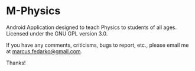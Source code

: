 M-Physics
=========

Android Application designed to teach Physics to students of all ages.
Licensed under the GNU GPL version 3.0.

If you have any comments, criticisms, bugs to report, etc., please
email me at marcus.fedarko@gmail.com.

Thanks!

